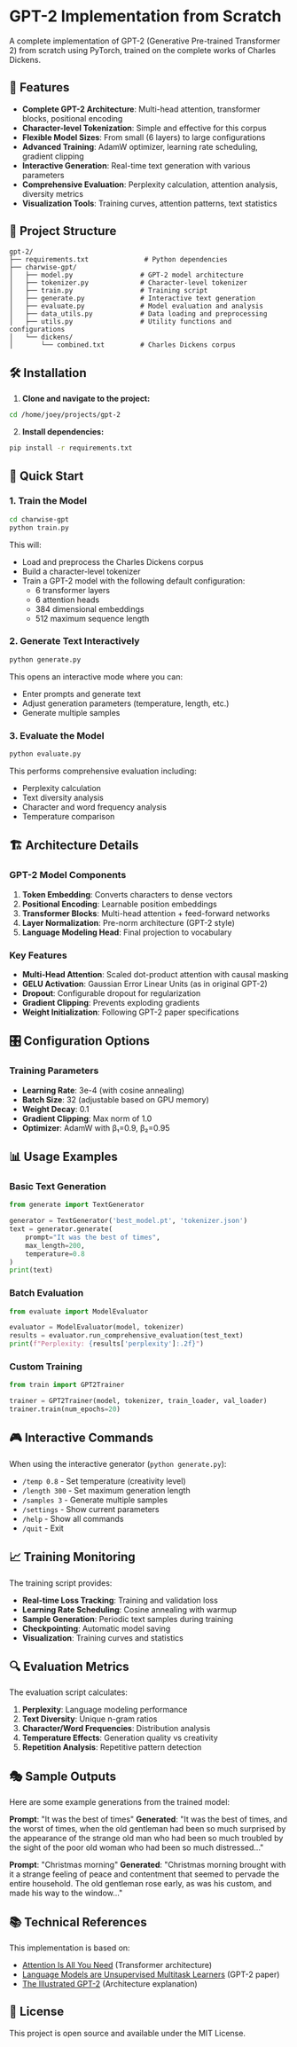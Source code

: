 # GPT-2 Implementation from Scratch

A complete implementation of GPT-2 (Generative Pre-trained Transformer 2) from scratch using PyTorch, trained on the complete works of Charles Dickens.

## 🚀 Features

- **Complete GPT-2 Architecture**: Multi-head attention, transformer blocks, positional encoding
- **Character-level Tokenization**: Simple and effective for this corpus
- **Flexible Model Sizes**: From small (6 layers) to large configurations
- **Advanced Training**: AdamW optimizer, learning rate scheduling, gradient clipping
- **Interactive Generation**: Real-time text generation with various parameters
- **Comprehensive Evaluation**: Perplexity calculation, attention analysis, diversity metrics
- **Visualization Tools**: Training curves, attention patterns, text statistics

## 📁 Project Structure

```
gpt-2/
├── requirements.txt              # Python dependencies
├── charwise-gpt/
│   ├── model.py                 # GPT-2 model architecture
│   ├── tokenizer.py             # Character-level tokenizer
│   ├── train.py                 # Training script
│   ├── generate.py              # Interactive text generation
│   ├── evaluate.py              # Model evaluation and analysis
│   ├── data_utils.py            # Data loading and preprocessing
│   ├── utils.py                 # Utility functions and configurations
│   └── dickens/
│       └── combined.txt         # Charles Dickens corpus
```

## 🛠️ Installation

1. **Clone and navigate to the project:**
```bash
cd /home/joey/projects/gpt-2
```

2. **Install dependencies:**
```bash
pip install -r requirements.txt
```

## 🎯 Quick Start

### 1. Train the Model

```bash
cd charwise-gpt
python train.py
```

This will:
- Load and preprocess the Charles Dickens corpus
- Build a character-level tokenizer
- Train a GPT-2 model with the following default configuration:
  - 6 transformer layers
  - 6 attention heads
  - 384 dimensional embeddings
  - 512 maximum sequence length

### 2. Generate Text Interactively

```bash
python generate.py
```

This opens an interactive mode where you can:
- Enter prompts and generate text
- Adjust generation parameters (temperature, length, etc.)
- Generate multiple samples

### 3. Evaluate the Model

```bash
python evaluate.py
```

This performs comprehensive evaluation including:
- Perplexity calculation
- Text diversity analysis
- Character and word frequency analysis
- Temperature comparison

## 🏗️ Architecture Details

### GPT-2 Model Components

1. **Token Embedding**: Converts characters to dense vectors
2. **Positional Encoding**: Learnable position embeddings
3. **Transformer Blocks**: Multi-head attention + feed-forward networks
4. **Layer Normalization**: Pre-norm architecture (GPT-2 style)
5. **Language Modeling Head**: Final projection to vocabulary

### Key Features

- **Multi-Head Attention**: Scaled dot-product attention with causal masking
- **GELU Activation**: Gaussian Error Linear Units (as in original GPT-2)
- **Dropout**: Configurable dropout for regularization
- **Gradient Clipping**: Prevents exploding gradients
- **Weight Initialization**: Following GPT-2 paper specifications

## 🎛️ Configuration Options

### Training Parameters

- **Learning Rate**: 3e-4 (with cosine annealing)
- **Batch Size**: 32 (adjustable based on GPU memory)
- **Weight Decay**: 0.1
- **Gradient Clipping**: Max norm of 1.0
- **Optimizer**: AdamW with β₁=0.9, β₂=0.95

## 📊 Usage Examples

### Basic Text Generation

```python
from generate import TextGenerator

generator = TextGenerator('best_model.pt', 'tokenizer.json')
text = generator.generate(
    prompt="It was the best of times",
    max_length=200,
    temperature=0.8
)
print(text)
```

### Batch Evaluation

```python
from evaluate import ModelEvaluator

evaluator = ModelEvaluator(model, tokenizer)
results = evaluator.run_comprehensive_evaluation(test_text)
print(f"Perplexity: {results['perplexity']:.2f}")
```

### Custom Training

```python
from train import GPT2Trainer

trainer = GPT2Trainer(model, tokenizer, train_loader, val_loader)
trainer.train(num_epochs=20)
```

## 🎮 Interactive Commands

When using the interactive generator (`python generate.py`):

- `/temp 0.8` - Set temperature (creativity level)
- `/length 300` - Set maximum generation length  
- `/samples 3` - Generate multiple samples
- `/settings` - Show current parameters
- `/help` - Show all commands
- `/quit` - Exit

## 📈 Training Monitoring

The training script provides:

- **Real-time Loss Tracking**: Training and validation loss
- **Learning Rate Scheduling**: Cosine annealing with warmup
- **Sample Generation**: Periodic text samples during training
- **Checkpointing**: Automatic model saving
- **Visualization**: Training curves and statistics

## 🔍 Evaluation Metrics

The evaluation script calculates:

1. **Perplexity**: Language modeling performance
2. **Text Diversity**: Unique n-gram ratios
3. **Character/Word Frequencies**: Distribution analysis
4. **Temperature Effects**: Generation quality vs creativity
5. **Repetition Analysis**: Repetitive pattern detection


## 🎭 Sample Outputs

Here are some example generations from the trained model:

**Prompt**: "It was the best of times"
**Generated**: "It was the best of times, and the worst of times, when the old gentleman had been so much surprised by the appearance of the strange old man who had been so much troubled by the sight of the poor old woman who had been so much distressed..."

**Prompt**: "Christmas morning"
**Generated**: "Christmas morning brought with it a strange feeling of peace and contentment that seemed to pervade the entire household. The old gentleman rose early, as was his custom, and made his way to the window..."

## 📚 Technical References

This implementation is based on:

- [Attention Is All You Need](https://arxiv.org/abs/1706.03762) (Transformer architecture)
- [Language Models are Unsupervised Multitask Learners](https://cdn.openai.com/better-language-models/language_models_are_unsupervised_multitask_learners.pdf) (GPT-2 paper)
- [The Illustrated GPT-2](http://jalammar.github.io/illustrated-gpt2/) (Architecture explanation)


## 📄 License

This project is open source and available under the MIT License.
